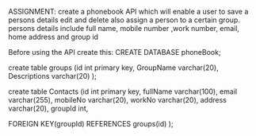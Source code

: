 ASSIGNMENT:
 create a phonebook API which will enable a user to save a persons details edit and delete also assign a person to a certain group. persons details include full name, mobile number ,work number, email, home address and group id

 Before using the API create this:
CREATE DATABASE phoneBook;

create table groups
	(id int primary key,
	GroupName varchar(20),
	Descriptions varchar(20)
);

create table Contacts
	(id int primary key,
	fullName varchar(100),
	email varchar(255),
	mobileNo varchar(20),
	workNo varchar(20),
	address varchar(20),
	groupId int, 

FOREIGN KEY(groupId) REFERENCES groups(id)
);